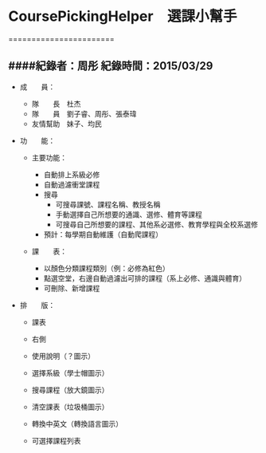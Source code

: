 # CoursePickingHelper　選課小幫手
=======================

####紀錄者：周彤 紀錄時間：2015/03/29
-----------------------
* 成　　員：
  * 隊　　長　杜杰
  * 隊　　員　劉子睿、周彤、張泰瑋
  * 友情幫助　妹子、均民

* 功　　能：
  * 主要功能：
    * 自動排上系級必修
    * 自動過濾衝堂課程
    * 搜尋
      * 可搜尋課號、課程名稱、教授名稱
      * 手動選擇自己所想要的通識、選修、體育等課程
      * 可搜尋自己所想要的課程、其他系必選修、教育學程與全校系選修
    * 預計：每學期自動維護（自動爬課程）
 
  * 課　　表：
    * 以顏色分類課程類別（例：必修為紅色）
    * 點選空堂，右邊自動過濾出可排的課程（系上必修、通識與體育）
    * 可刪除、新增課程
 
* 排　　版：
  *  課表
  *  右側
    * 使用說明（？圖示）
    * 選擇系級（學士帽圖示）
    * 搜尋課程（放大鏡圖示）

    * 清空課表（垃圾桶圖示）
    * 轉換中英文（轉換語言圖示）
    * 可選擇課程列表
